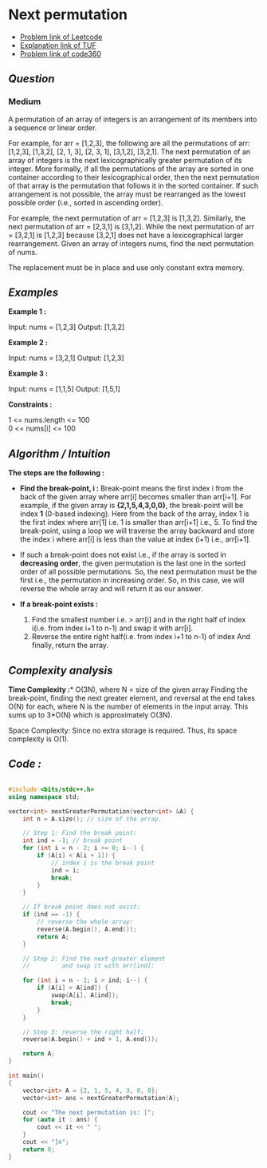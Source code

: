 # **Next permutation**
- [Problem link of Leetcode](https://leetcode.com/problems/next-permutation/description/)
- [Explanation link of TUF](https://takeuforward.org/data-structure/next_permutation-find-next-lexicographically-greater-permutation/)
- [Problem link of code360](https://www.naukri.com/code360/problems/893046?topList=striver-sde-sheet-problems&utm_source=striver&utm_medium=website)

## *Question*
### **Medium**
A permutation of an array of integers is an arrangement of its members into a sequence or linear order.

For example, for arr = [1,2,3], the following are all the permutations of arr: [1,2,3], [1,3,2], [2, 1, 3], [2, 3, 1], [3,1,2], [3,2,1].
The next permutation of an array of integers is the next lexicographically greater permutation of its integer. More formally, if all the permutations of the array are sorted in one container according to their lexicographical order, then the next permutation of that array is the permutation that follows it in the sorted container. If such arrangement is not possible, the array must be rearranged as the lowest possible order (i.e., sorted in ascending order).

For example, the next permutation of arr = [1,2,3] is [1,3,2].
Similarly, the next permutation of arr = [2,3,1] is [3,1,2].
While the next permutation of arr = [3,2,1] is [1,2,3] because [3,2,1] does not have a lexicographical larger rearrangement.
Given an array of integers nums, find the next permutation of nums.

The replacement must be in place and use only constant extra memory.

## *Examples*
**Example 1 :**

Input: nums = [1,2,3]
Output: [1,3,2]

**Example 2 :**

Input: nums = [3,2,1]
Output: [1,2,3]

**Example 3 :**

Input: nums = [1,1,5]
Output: [1,5,1]
 
**Constraints :**

1 <= nums.length <= 100<br>
0 <= nums[i] <= 100

## *Algorithm / Intuition*
**The steps are the following :** 

- **Find the break-point, i :** Break-point means the first index i from the back of the given array where arr[i] becomes smaller than arr[i+1].
For example, if the given array is **{2,1,5,4,3,0,0}**, the break-point will be index **1** (0-based indexing). Here from the back of the array, index 1 is the first index where arr[1] i.e. 1 is smaller than arr[i+1] i.e., 5. To find the break-point, using a loop we will traverse the array backward and store the index i where arr[i] is less than the value at index (i+1) i.e., arr[i+1].

- If such a break-point does not exist i.e., if the array is sorted in **decreasing order**, the given permutation is the last one in the sorted order of all possible permutations. So, the next permutation must be the first i.e., the permutation in increasing order.
So, in this case, we will reverse the whole array and will return it as our answer.
- **If a break-point exists :**
    1. Find the smallest number i.e. > arr[i] and in the right half of index i(i.e. from index i+1 to n-1) and swap it with arr[i].
    2. Reverse the entire right half(i.e. from index i+1 to n-1) of index And finally, return the array.

## *Complexity analysis* 
**Time Complexity :*** O(3N), where N = size of the given array
Finding the break-point, finding the next greater element, and reversal at the end takes O(N) for each, where N is the number of elements in the input array. This sums up to 3*O(N) which is approximately O(3N).

Space Complexity: Since no extra storage is required. Thus, its space complexity is O(1).
## *Code :*
```cpp

#include <bits/stdc++.h>
using namespace std;

vector<int> nextGreaterPermutation(vector<int> &A) {
    int n = A.size(); // size of the array.

    // Step 1: Find the break point:
    int ind = -1; // break point
    for (int i = n - 2; i >= 0; i--) {
        if (A[i] < A[i + 1]) {
            // index i is the break point
            ind = i;
            break;
        }
    }

    // If break point does not exist:
    if (ind == -1) {
        // reverse the whole array:
        reverse(A.begin(), A.end());
        return A;
    }

    // Step 2: Find the next greater element
    //         and swap it with arr[ind]:

    for (int i = n - 1; i > ind; i--) {
        if (A[i] > A[ind]) {
            swap(A[i], A[ind]);
            break;
        }
    }

    // Step 3: reverse the right half:
    reverse(A.begin() + ind + 1, A.end());

    return A;
}

int main()
{
    vector<int> A = {2, 1, 5, 4, 3, 0, 0};
    vector<int> ans = nextGreaterPermutation(A);

    cout << "The next permutation is: [";
    for (auto it : ans) {
        cout << it << " ";
    }
    cout << "]n";
    return 0;
}

